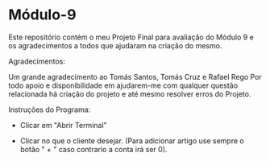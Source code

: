 # Módulo-9
Este repositório contém o meu Projeto Final para avaliação do Módulo 9 e os agradecimentos a todos que ajudaram na criação do mesmo.

Agradecimentos:

Um grande agradecimento ao Tomás Santos, Tomás Cruz e Rafael Rego 
Por todo apoio e disponibilidade em ajudarem-me com qualquer questão relacionada há criação do projeto e até mesmo resolver erros do Projeto.

Instruções do Programa:

* Clicar em "Abrir Terminal"

* Clicar no que o cliente desejar. (Para adicionar artigo use sempre o botão " + " caso contrario a conta irá ser 0).

